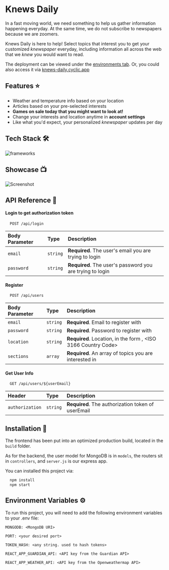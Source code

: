 
# Knews Daily

In a fast moving world, we need something to help us gather information
happening everyday. At the same time, we do not subscribe to newspapers because we are
zoomers. 

Knews Daily is here to help! Select topics that interest you to get your customized 
_knewspaper_ everyday, including information all across the web that we _knew_ you would 
want to read. 

The deployment can be viewed under the [environments tab](https://github.com/wu-ming233/Knews-Daily/deployments). Or, you could also access
it via [knews-daily.cyclic.app](knews-daily.cyclic.app/)
## Features :star:

- Weather and temperature info based on your location
- Articles based on your pre-selected interests
- **Games on sale today that you might want to look at!**
- Change your interests and location anytime in **account settings**
- Like what you'd expect, your personalized _knewspaper_ updates per day


## Tech Stack :hammer_and_wrench:

![frameworks](https://cdn.discordapp.com/attachments/772859425261748255/1058964870416056431/image.png)


## Showcase :tv:

![Screenshot](https://cdn.discordapp.com/attachments/772859425261748255/1058878416289546340/showcase-1.png)


## API Reference :notebook_with_decorative_cover:

#### Login to get authorization token

```
  POST /api/login
```

| Body Parameter | Type     | Description                |
| :-------- | :------- | :------------------------- |
| `email` | `string` | **Required**. The user's email you are trying to login |
| `password` | `string` | **Required**. The user's password you are trying to login |

#### Register

```
  POST /api/users
```

| Body Parameter | Type     | Description                |
| :-------- | :------- | :------------------------- |
| `email` | `string` | **Required**. Email to register with |
| `password` | `string` | **Required**. Password to register with|
| `location` | `string` | **Required**. Location, in the form <City>, <ISO 3166 Country Code> |
| `sections` | `array` | **Required**. An array of topics you are interested in |

#### Get User Info

```
  GET /api/users/${userEmail}
```

| Header | Type     | Description                       |
| :-------- | :------- | :-------------------------------- |
| `authorization`      | `string` | **Required**. The authorization token of userEmail |


## Installation :floppy_disk:

The frontend has been put into an optimized production build, located in the 
`build` folder. 

As for the backend, the user model for MongoDB is in `models`, the routers sit in 
`controllers`, and `server.js` is our express app.

You can installed this project via:

```bash
  npm install
  npm start
```
## Environment Variables :gear:

To run this project, you will need to add the following environment variables to your .env file:

`MONGODB: <MongoDB URI>` 

`PORT: <your desired port>`

`TOKEN_HASH: <any string. used to hash tokens>`

`REACT_APP_GUARDIAN_API: <API key from the Guardian API>`

`REACT_APP_WEATHER_API: <API key from the Openweathermap API>`

